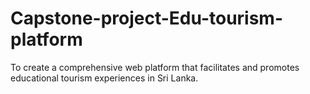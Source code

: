 # Capstone-project-Edu-tourism-platform
 To create a comprehensive web platform that facilitates and promotes educational tourism  experiences in Sri Lanka.

